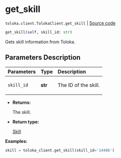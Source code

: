 # get_skill
`toloka.client.TolokaClient.get_skill` | [Source code](https://github.com/Toloka/toloka-kit/blob/v1.2.1/src/client/__init__.py#L2256)

```python
get_skill(self, skill_id: str)
```

Gets skill information from Toloka.

## Parameters Description

| Parameters | Type | Description |
| :----------| :----| :-----------|
`skill_id`|**str**|<p>The ID of the skill.</p>

* **Returns:**

  The skill.

* **Return type:**

  [Skill](toloka.client.skill.Skill.md)

**Examples:**


```python
skill = toloka_client.get_skill(skill_id='14486')
```
